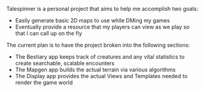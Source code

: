 Talespinner is a personal project that aims to help me accomplish two goals:
  
- Easily generate basic 2D maps to use while DMing my games
- Eventually provide a resource that my players can view as we play so that I can call up on the fly

The current plan is to have the project broken into the following sections:
  
- The Bestiary app keeps track of creatures and any vital statistics to create searchable, scalable encounters
- The Mapgen app builds the actual terrain via various algorithms
- The Display app provides the actual Views and Templates needed to render the game world
